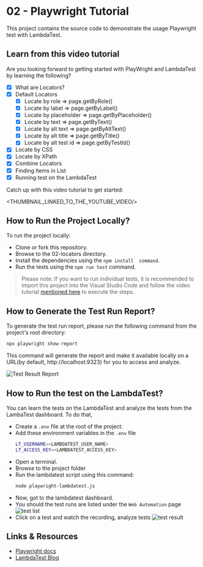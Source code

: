 # 02 - Playwright Tutorial

This project contains the source code to demonstrate the usage Playwright test with LambdaTest.


## Learn from this video tutorial

Are you looking forward to getting started with PlayWright and LambdaTest by learning the following?

- [X] What are Locators?
- [X] Default Locators
  - [X] Locate by role => page.getByRole()
  - [X] Locate by label => page.getByLabel()
  - [X] Locate by placeholder => page.getByPlaceholder()
  - [X] Locate by text => page.getByText()
  - [X] Locate by alt text => page.getByAltText()
  - [X] Locate by alt title => page.getByTitle()
  - [X] Locate by alt test id => page.getByTestId()
- [X] Locate by CSS
- [X] Locate by XPath
- [X] Combine Locators
- [X] Finding Items in List
- [X] Running test on the LambdaTest   

Catch up with this video tutorial to get started:

<THUMBNAIL_LINKED_TO_THE_YOUTUBE_VIDEO/>

## How to Run the Project Locally?
To run the project locally:
- Clone or fork this repository.
- Browse to the 02-locators directory.
- Install the dependencies using the `npm install  command`.
- Run the tests using the `npm run test` command.

> Please note: If you want to run individual tests, it is recommended to import this project into the Visual Studio Code and follow the video tutorial [mentioned here](https://github.com/tapascript/playwright-tutorial/tree/main/01-playwright#learn-from-this-video-tutorial) to execute the steps. 

## How to Generate the Test Run Report?
To generate the test run report, please run the following command from the project's root directory:

```bash
npx playwright show-report
```
This command will generate the report and make it available locally on a URL(by default, http://localhost:9323) for you to access and analyze.

![Test Result Report](https://github.com/user-attachments/assets/b4368e51-4600-4178-8e49-5b4fa502db87)


## How to Run the test on the LambdaTest?
You can learn the tests on the LambdaTest and analyze the tests from the LambaTest dashboard. To do that,

- Create a `.env` file at the root of the project.
- Add these environment variables in the `.env` file
   ```bash
   LT_USERNAME=<LAMBDATEST_USER_NAME>
   LT_ACCESS_KEY=<LAMBDATEST_ACCESS_KEY>
   ```
- Open a terminal.
- Browse to the project folder
- Run the lambdatest script using this command:
  ```bash
  node playwright-lambdatest.js
  ```
- Now, got to the lambdatest dashboard.
- You should the test runs are listed under the `Web Automation` page
  ![test list](https://github.com/user-attachments/assets/c6fa7d68-8ac6-4edb-88ba-023ca957ad64)
- Click on a test and watch the recording, analyze tests
  ![test result](https://github.com/user-attachments/assets/ec44a4bf-2fd4-4be3-8d8b-f9acd37f8064)

## Links & Resources
- [Playwright docs](https://playwright.dev/docs/intro)
- [LambdaTest Blog](https://www.lambdatest.com/blog/)


  



  

